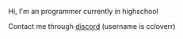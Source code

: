 Hi, I'm an programmer currently in highschool

Contact me through [discord](https://discord.gg/KT29qG3ewP) (username is ccloverr)
